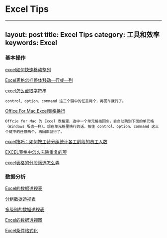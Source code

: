 # Excel Tips

---
layout: post
title: Excel Tips
category: 工具和效率
keywords: Excel 
---



### 基本操作
[excel如何快速移动整列](https://jingyan.baidu.com/article/fc07f98954bf2c12ffe51994.html)


[Excel表格怎样整体移动一行或一列](https://jingyan.baidu.com/article/59a015e3ae8f11f79588656b.html)


[excel怎么截取字符串](http://jingyan.baidu.com/article/624e7459aa90e434e8ba5a8a.html)
	
	control、option、command 这三个键中的任意两个，再回车就行了。
	
	

[Office For Mac Excel表格换行](http://iphone.tgbus.com/tutorial/use/201409/20140905155335.shtml)

	Offcie for Mac 的 Excel 表格里，选中一个单元格按回车，会自动跳到下面的单元格（Windows 版也一样）。想在单元格里换行的话，按住 control、option、command 这三个键中的任意两个，再回车就行了。
	
	
[excel技巧：如何按工龄分组统计各工龄段的员工人数](http://www.cnnsr.com.cn/jtym/swk/20140709/2014070909073498261.shtml)	


[EXCEL表格中怎么去除重复的项](http://jingyan.baidu.com/article/9989c746788b60f648ecfec0.html)



[excel表格的分段筛选怎么弄](https://zhidao.baidu.com/question/570880692.html)

###  数据分析

[Excel的数据透视表](http://www.excel-easy.com/data-analysis/pivot-tables.html)

[分组数据透视表](http://www.excel-easy.com/examples/group-pivot-table-items.html)

[多级别的数据透视表](http://www.excel-easy.com/examples/multi-level-pivot-table.html)


[Excel的数据透视图](http://www.excel-easy.com/examples/pivot-chart.html)

[Excel条件格式化](http://www.excel-easy.com/data-analysis/conditional-formatting.html)



                       
